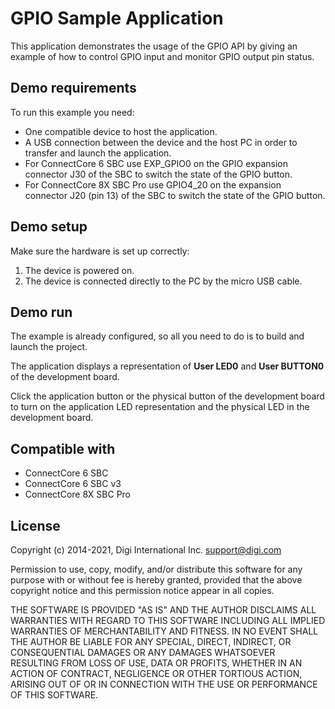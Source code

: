 GPIO Sample Application
=======================

This application demonstrates the usage of the GPIO API by giving an example 
of how to control GPIO input and monitor GPIO output pin status.

Demo requirements
-----------------

To run this example you need:

* One compatible device to host the application.
* A USB connection between the device and the host PC in order to transfer and
  launch the application.
* For ConnectCore 6 SBC use EXP_GPIO0 on the GPIO expansion connector J30 of
  the SBC to switch the state of the GPIO button.
* For ConnectCore 8X SBC Pro use GPIO4_20 on the expansion connector J20 (pin
  13) of the SBC to switch the state of the GPIO button.

Demo setup
----------

Make sure the hardware is set up correctly:

1. The device is powered on.
2. The device is connected directly to the PC by the micro USB cable.

Demo run
--------

The example is already configured, so all you need to do is to build and 
launch the project.
  
The application displays a representation of **User LED0** and **User BUTTON0**
of the development board.

Click the application button or the physical button of the development board to
turn on the application LED representation and the physical LED in the
development board.

Compatible with
---------------

* ConnectCore 6 SBC
* ConnectCore 6 SBC v3
* ConnectCore 8X SBC Pro

License
-------

Copyright (c) 2014-2021, Digi International Inc. <support@digi.com>

Permission to use, copy, modify, and/or distribute this software for any
purpose with or without fee is hereby granted, provided that the above
copyright notice and this permission notice appear in all copies.

THE SOFTWARE IS PROVIDED "AS IS" AND THE AUTHOR DISCLAIMS ALL WARRANTIES
WITH REGARD TO THIS SOFTWARE INCLUDING ALL IMPLIED WARRANTIES OF
MERCHANTABILITY AND FITNESS. IN NO EVENT SHALL THE AUTHOR BE LIABLE FOR
ANY SPECIAL, DIRECT, INDIRECT, OR CONSEQUENTIAL DAMAGES OR ANY DAMAGES
WHATSOEVER RESULTING FROM LOSS OF USE, DATA OR PROFITS, WHETHER IN AN
ACTION OF CONTRACT, NEGLIGENCE OR OTHER TORTIOUS ACTION, ARISING OUT OF
OR IN CONNECTION WITH THE USE OR PERFORMANCE OF THIS SOFTWARE.
